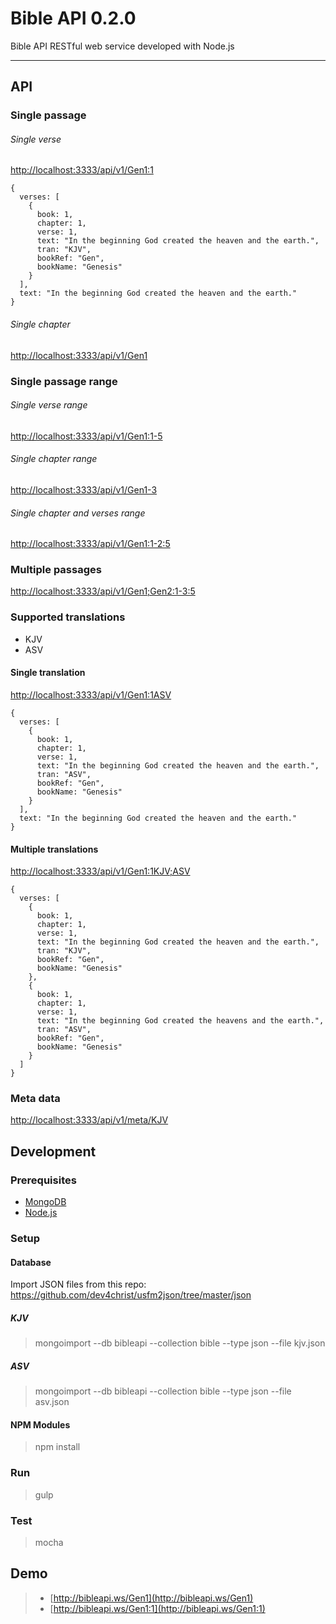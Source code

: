 # Bible API 0.2.0
Bible API RESTful web service developed with Node.js

----

## API

### Single passage

###### Single verse
[http://localhost:3333/api/v1/Gen1:1](http://localhost:3333/api/v1/Gen1:1)

```
{
  verses: [
    {
      book: 1,
      chapter: 1,
      verse: 1,
      text: "In the beginning God created the heaven and the earth.",
      tran: "KJV",
      bookRef: "Gen",
      bookName: "Genesis"
    }
  ],
  text: "In the beginning God created the heaven and the earth."
}
```

###### Single chapter
[http://localhost:3333/api/v1/Gen1](http://localhost:3333/api/v1/Gen1)

### Single passage range

###### Single verse range
[http://localhost:3333/api/v1/Gen1:1-5](http://localhost:3333/api/v1/Gen1:1-5)

###### Single chapter range
[http://localhost:3333/api/v1/Gen1-3](http://localhost:3333/api/v1/Gen1-3)

###### Single chapter and verses range
[http://localhost:3333/api/v1/Gen1:1-2:5](http://localhost:3333/api/v1/Gen1:1-2:5)

### Multiple passages
[http://localhost:3333/api/v1/Gen1;Gen2:1-3:5](http://localhost:3333/api/v1/Gen1;Gen2:1-3:5)

### Supported translations
- KJV
- ASV

#### Single translation
[http://localhost:3333/api/v1/Gen1:1ASV](http://localhost:3333/api/v1/Gen1:1ASV)

```
{
  verses: [
    {
      book: 1,
      chapter: 1,
      verse: 1,
      text: "In the beginning God created the heaven and the earth.",
      tran: "ASV",
      bookRef: "Gen",
      bookName: "Genesis"
    }
  ],
  text: "In the beginning God created the heaven and the earth."
}
```

#### Multiple translations
[http://localhost:3333/api/v1/Gen1:1KJV;ASV](http://localhost:3333/api/v1/Gen1:1KJV;ASV)

```
{
  verses: [
    {
      book: 1,
      chapter: 1,
      verse: 1,
      text: "In the beginning God created the heaven and the earth.",
      tran: "KJV",
      bookRef: "Gen",
      bookName: "Genesis"
    },
    {
      book: 1,
      chapter: 1,
      verse: 1,
      text: "In the beginning God created the heavens and the earth.",
      tran: "ASV",
      bookRef: "Gen",
      bookName: "Genesis"
    }
  ]
}
```

### Meta data
[http://localhost:3333/api/v1/meta/KJV](http://localhost:3333/api/v1/meta/KJV)

## Development

### Prerequisites
- [MongoDB](https://www.mongodb.org)
- [Node.js](https://www.nodejs.org)

### Setup

#### Database

Import JSON files from this repo:
https://github.com/dev4christ/usfm2json/tree/master/json

##### KJV
> mongoimport --db bibleapi --collection bible --type json --file kjv.json

##### ASV
> mongoimport --db bibleapi --collection bible --type json --file asv.json

#### NPM Modules
> npm install

### Run
> gulp

### Test
> mocha


## Demo
> - [http://bibleapi.ws/Gen1](http://bibleapi.ws/Gen1)
> - [http://bibleapi.ws/Gen1:1](http://bibleapi.ws/Gen1:1)
